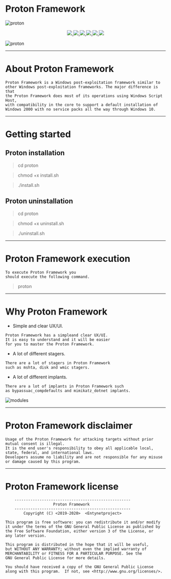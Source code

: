 # Proton Framework

![proton](https://user-images.githubusercontent.com/54115104/74107508-fa465880-4b81-11ea-9d8b-4dd277e82019.jpeg)

<p align="center">
  <a href="http://entynetproject.simplesite.com/">
    <img src="https://img.shields.io/badge/entynetproject-Ivan%20Nikolsky-blue.svg">
  </a> 
  <a href="https://github.com/entynetproject/proton/releases">
    <img src="https://img.shields.io/github/release/entynetproject/proton.svg">
  </a>
  <a href="https://wikipedia.org/wiki/Python_(programming_language)">
    <img src="https://img.shields.io/badge/language-python-blue.svg">
 </a>
  <a href="https://github.com/entynetproject/proton/issues?q=is%3Aissue+is%3Aclosed">
      <img src="https://img.shields.io/github/issues/entynetproject/proton.svg">
  </a>
  <a href="https://github.com/entynetproject/proton/wiki">
      <img src="https://img.shields.io/badge/wiki%20-proton-lightgrey.svg">
 </a>
  <a href="https://twitter.com/entynetproject">
    <img src="https://img.shields.io/badge/twitter-entynetproject-blue.svg">
 </a>
</p>

![proton](https://user-images.githubusercontent.com/54115104/75925393-b0e3e300-5e79-11ea-8381-12cbb7a438d5.png)

***

# About Proton Framework

    Proton Framework is a Windows post-exploitation framework similar to 
    other Windows post-exploitation frameworks. The major difference is that 
    the Proton Framework does most of its operations using Windows Script Host, 
    with compatibility in the core to support a default installation of 
    Windows 2000 with no service packs all the way through Windows 10.
   
***

# Getting started

## Proton installation

> cd proton

> chmod +x install.sh

> ./install.sh

## Proton uninstallation

> cd proton

> chmod +x uninstall.sh

> ./uninstall.sh

***

# Proton Framework execution

    To execute Proton Framework you 
    should execute the following command.

> proton

***

# Why Proton Framework

 * Simple and clear UX/UI.
```
Proton Framework has a simpleand clear UX/UI. 
It is easy to understand and it will be easier 
for you to master the Proton Framework.
```  
 * A lot of different stagers.
```
There are a lot of stagers in Proton Framework
such as mshta, disk and wmic stagers.
```
 * A lot of different implants.
```
There are a lot of implants in Proton Framework such 
as bypassuac_compdefaults and mimikatz_dotnet implants.
```

![modules](https://user-images.githubusercontent.com/54115104/75925399-b2151000-5e79-11ea-90a3-48d9f86b33a6.png)

***
    
# Proton Framework disclaimer

    Usage of the Proton Framework for attacking targets without prior mutual consent is illegal. 
    It is the end user's responsibility to obey all applicable local, state, federal, and international laws. 
    Developers assume no liability and are not responsible for any misuse or damage caused by this program.
    
***

# Proton Framework license

```
    ---------------------------------------------------
                     Proton Framework                                                                                                           
    ---------------------------------------------------
        Copyright (C) <2019-2020>  <Entynetproject>

This program is free software: you can redistribute it and/or modify
it under the terms of the GNU General Public License as published by
the Free Software Foundation, either version 3 of the License, or
any later version.

This program is distributed in the hope that it will be useful,
but WITHOUT ANY WARRANTY; without even the implied warranty of
MERCHANTABILITY or FITNESS FOR A PARTICULAR PURPOSE. See the
GNU General Public License for more details.

You should have received a copy of the GNU General Public License
along with this program.  If not, see <http://www.gnu.org/licenses/>.
```
